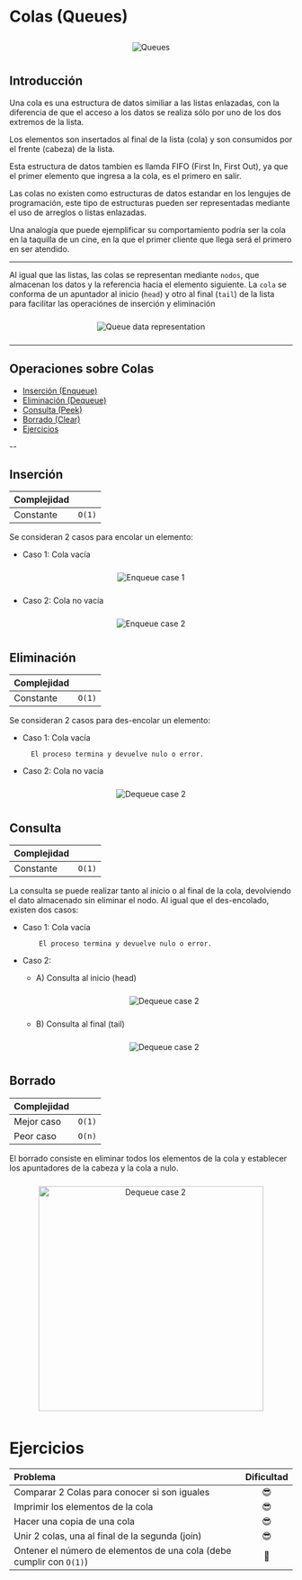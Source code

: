 # Colas (Queues)
<p align="center">
<img src="_media/queue.jpg"
     alt="Queues"
     style="margin: 10px;" />
</p>

## Introducción

Una cola es una estructura de datos similiar a las listas enlazadas, con la diferencia
de que el acceso a los datos se realiza sólo por uno de los dos extremos de la lista.

Los elementos son insertados al final de la lista (cola) y son consumidos por
el frente (cabeza) de la lista.

Esta estructura de datos tambien es llamda FIFO (First In, First Out), ya que el
primer elemento que ingresa a la cola, es el primero en salir.

Las colas no existen como estructuras de datos estandar en los lengujes de programación,
este tipo de estructuras pueden ser representadas mediante el uso de arreglos
o listas enlazadas.

Una analogía que puede ejemplificar su comportamiento podría ser la cola en la
taquilla de un cine, en la que el primer cliente que llega será el primero en
ser atendido.

---

Al igual que las listas, las colas se representan mediante `nodos`, que almacenan los datos y la referencia hacia el elemento siguiente. La `cola` se conforma de un apuntador al inicio (`head`) y otro al final (`tail`) de la lista para facilitar las operaciónes de inserción y eliminación
<p align="center">
<img src="_media/queue-representation.jpg"
     alt="Queue data representation"
     style="margin: 10px;" />
</p>

---

## Operaciones sobre Colas

- [Inserción (Enqueue)](#inserción)
- [Eliminación (Dequeue)](#eliminación)
- [Consulta (Peek)](#consulta)
- [Borrado (Clear)](#borrado)
- [Ejercicios](#ejercicios)

--

## Inserción

| Complejidad   |        |
| :---          | :---:  |
| Constante     | `O(1)` |

Se consideran 2 casos para encolar un elemento:

- Caso 1: Cola vacía
<p align="center">
<img src="_media/enqueue_case_1.jpg"
     alt="Enqueue case 1"
     style="margin: 10px;" />
</p>

- Caso 2: Cola no vacía
<p align="center">
<img src="_media/enqueue_case_2.jpg"
     alt="Enqueue case 2"
     style="margin: 10px;" />
</p>

## Eliminación

| Complejidad   |        |
| :---          | :---:  |
| Constante     | `O(1)` |

Se consideran 2 casos para des-encolar un elemento:

- Caso 1: Cola vacía

        El proceso termina y devuelve nulo o error.

- Caso 2: Cola no vacía
<p align="center">
<img src="_media/dequeue_case_2.jpg"
     alt="Dequeue case 2"
     style="margin: 10px;" />
</p>

## Consulta

| Complejidad   |        |
| :---          | :---:  |
| Constante     | `O(1)` |

La consulta se puede realizar tanto al inicio o al final de la cola, devolviendo el dato almacenado sin eliminar el nodo. Al igual que el des-encolado, existen dos
casos:

- Caso 1: Cola vacía

          El proceso termina y devuelve nulo o error.

- Caso 2:
  - A) Consulta al inicio (head)
     <p align="center">
     <img src="_media/peek_head.jpg"
     alt="Dequeue case 2"
     style="margin: 10px;" />
     </p>

  - B) Consulta al final (tail)
     <p align="center">
     <img src="_media/peek_tail.jpg"
     alt="Dequeue case 2"
     style="margin: 10px;" />
     </p>


## Borrado

| Complejidad   |        |
| :---          | :---:  |
| Mejor caso    | `O(1)` |
| Peor caso     | `O(n)` |

El borrado consiste en eliminar todos los elementos de la cola y establecer los apuntadores de la cabeza y la cola a nulo.

<p align="center">
<img src="_media/empty_queue.jpg"
     alt="Dequeue case 2"
     width="400px"
     style="margin: 10px;" />
</p>


# Ejercicios


| Problema                                                          | Dificultad |
|:---                                                               | :---:      |
| Comparar 2 Colas para conocer si son iguales                      | 😎         |
| Imprimir los elementos de la cola                                 | 😎         |
| Hacer una copia de una cola                                       | 😎         |
| Unir 2 colas, una al final de la segunda (join)                   | 😎         |
| Ontener el número de elementos de una cola (debe cumplir con `O(1)`)| 🤔         |